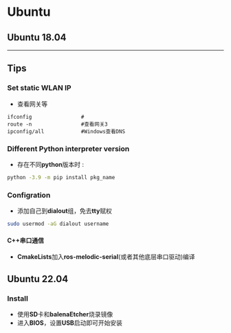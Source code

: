 # Ubuntu

## Ubuntu 18.04

***

## Tips

### Set static WLAN IP

* 查看网关等

```shell
ifconfig                #
route -n                #查看网关3
ipconfig/all            #Windows查看DNS
```

### Different Python interpreter version

* 存在不同**python**版本时 :

```sh
python -3.9 -m pip install pkg_name
```

### Configration

* 添加自己到**dialout**组，免去**tty**赋权

```sh
sudo usermod -aG dialout username
```

#### C++串口通信

* **CmakeLists**加入**ros-melodic-serial**(或者其他底层串口驱动)编译

## Ubuntu 22.04

### Install

* 使用**SD**卡和**balenaEtcher**烧录镜像
* 进入**BIOS**，设置**USB**启动即可开始安装
